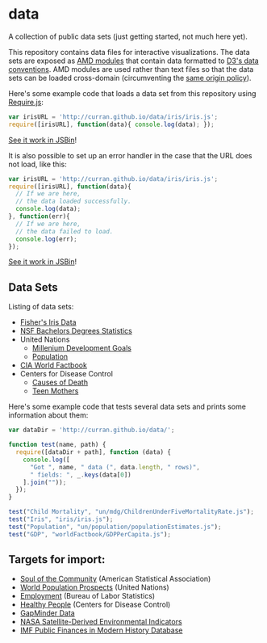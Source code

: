 data
====

A collection of public data sets (just getting started, not much here yet).

This repository contains data files for interactive visualizations. The data sets are exposed as [AMD modules](http://requirejs.org/docs/whyamd.html) that contain data formatted to [D3's data conventions](https://github.com/mbostock/d3/wiki/CSV). AMD modules are used rather than text files so that the data sets can be loaded cross-domain (circumventing the [same origin policy](http://en.wikipedia.org/wiki/Same-origin_policy)).

Here's some example code that loads a data set from this repository using [Require.js](http://requirejs.org/):

```javascript
var irisURL = 'http://curran.github.io/data/iris/iris.js';
require([irisURL], function(data){ console.log(data); });
```
[See it work in JSBin](http://jsbin.com/ayanoy/2/edit)!

It is also possible to set up an error handler in the case that the URL does not load, like this:

```javascript
var irisURL = 'http://curran.github.io/data/iris/iris.js';
require([irisURL], function(data){
  // If we are here,
  // the data loaded successfully.
  console.log(data);
}, function(err){
  // If we are here,
  // the data failed to load.
  console.log(err);
});
```
[See it work in JSBin](http://jsbin.com/ayanoy/8/edit)!

## Data Sets

Listing of data sets:
 * [Fisher's Iris Data](iris)
 * [NSF Bachelors Degrees Statistics](nsf/bachelorsDegrees)
 * United Nations
   * [Millenium Development Goals](un/mdg)
   * [Population](un/population)
 * [CIA World Factbook](worldFactbook)
 * Centers for Disease Control
   * [Causes of Death](cdc/mortality)
   * [Teen Mothers](cdc/vitalStats)

Here's some example code that tests several data sets and prints some information about them:

```javascript
var dataDir = 'http://curran.github.io/data/';

function test(name, path) {
  require([dataDir + path], function (data) {
    console.log([
      "Got ", name, " data (", data.length, " rows)",
      " fields: ", _.keys(data[0])
    ].join(""));
  });
}

test("Child Mortality", "un/mdg/ChildrenUnderFiveMortalityRate.js");
test("Iris", "iris/iris.js");
test("Population", "un/population/populationEstimates.js");
test("GDP", "worldFactbook/GDPPerCapita.js");
```

## Targets for import:

 * [Soul of the Community](http://streaming.stat.iastate.edu/dataexpo/2013/) (American Statistical Association)
 * [World Population Prospects](http://esa.un.org/wpp/Excel-Data/population.htm) (United Nations)
 * [Employment](http://www.bls.gov/data/) (Bureau of Labor Statistics)
 * [Healthy People](http://visualizing.org/datasets/healthy-people-2010) (Centers for Disease Control)
 * [GapMinder Data](http://www.gapminder.org/data/)
 * [NASA Satellite-Derived Environmental Indicators](http://sedac.ciesin.columbia.edu/data/collection/sdei)
 * [IMF Public Finances in Modern History Database](http://www.imf.org/external/np/fad/histdb/)
